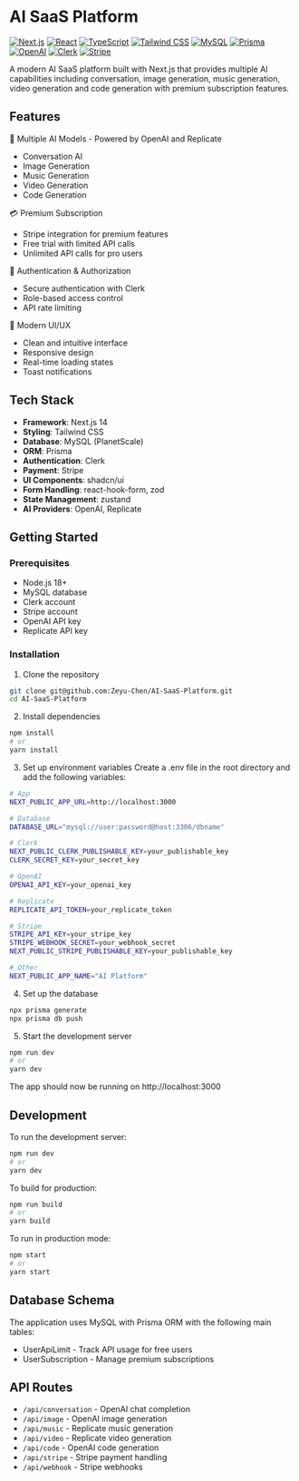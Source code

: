 # AI SaaS Platform

[![Next.js](https://img.shields.io/badge/Next.js-14-000000?logo=next.js&logoColor=white)](https://nextjs.org/)
[![React](https://img.shields.io/badge/React-18-61DAFB?logo=react&logoColor=black)](https://reactjs.org/)
[![TypeScript](https://img.shields.io/badge/TypeScript-5-3178C6?logo=typescript&logoColor=white)](https://www.typescriptlang.org/)
[![Tailwind CSS](https://img.shields.io/badge/Tailwind_CSS-3-06B6D4?logo=tailwind-css&logoColor=white)](https://tailwindcss.com/)
[![MySQL](https://img.shields.io/badge/MySQL-8-4479A1?logo=mysql&logoColor=white)](https://www.mysql.com/)
[![Prisma](https://img.shields.io/badge/Prisma-5-2D3748?logo=prisma&logoColor=white)](https://www.prisma.io/)
[![OpenAI](https://img.shields.io/badge/OpenAI-4-412991?logo=openai&logoColor=white)](https://openai.com/)
[![Clerk](https://img.shields.io/badge/Clerk-5-6C47FF?logo=clerk&logoColor=white)](https://clerk.dev/)
[![Stripe](https://img.shields.io/badge/Stripe-15-008CDD?logo=stripe&logoColor=white)](https://stripe.com/)

A modern AI SaaS platform built with Next.js that provides multiple AI capabilities including conversation, image generation, music generation, video generation and code generation with premium subscription features.

## Features

🤖 Multiple AI Models - Powered by OpenAI and Replicate
- Conversation AI
- Image Generation
- Music Generation  
- Video Generation
- Code Generation

💳 Premium Subscription
- Stripe integration for premium features
- Free trial with limited API calls
- Unlimited API calls for pro users

🔐 Authentication & Authorization
- Secure authentication with Clerk
- Role-based access control
- API rate limiting

📱 Modern UI/UX
- Clean and intuitive interface
- Responsive design
- Real-time loading states
- Toast notifications

## Tech Stack

- **Framework**: Next.js 14
- **Styling**: Tailwind CSS
- **Database**: MySQL (PlanetScale)
- **ORM**: Prisma
- **Authentication**: Clerk
- **Payment**: Stripe
- **UI Components**: shadcn/ui
- **Form Handling**: react-hook-form, zod
- **State Management**: zustand
- **AI Providers**: OpenAI, Replicate

## Getting Started

### Prerequisites

- Node.js 18+
- MySQL database
- Clerk account
- Stripe account
- OpenAI API key
- Replicate API key

### Installation

1. Clone the repository
```bash
git clone git@github.com:Zeyu-Chen/AI-SaaS-Platform.git
cd AI-SaaS-Platform
```

2. Install dependencies
```bash
npm install
# or
yarn install
```

3. Set up environment variables
Create a .env file in the root directory and add the following variables:
```bash
# App
NEXT_PUBLIC_APP_URL=http://localhost:3000

# Database
DATABASE_URL="mysql://user:password@host:3306/dbname"

# Clerk
NEXT_PUBLIC_CLERK_PUBLISHABLE_KEY=your_publishable_key
CLERK_SECRET_KEY=your_secret_key

# OpenAI
OPENAI_API_KEY=your_openai_key

# Replicate
REPLICATE_API_TOKEN=your_replicate_token

# Stripe
STRIPE_API_KEY=your_stripe_key
STRIPE_WEBHOOK_SECRET=your_webhook_secret
NEXT_PUBLIC_STRIPE_PUBLISHABLE_KEY=your_publishable_key

# Other
NEXT_PUBLIC_APP_NAME="AI Platform"
```

4. Set up the database
```bash
npx prisma generate
npx prisma db push
```

5. Start the development server
```bash
npm run dev
# or
yarn dev
```

The app should now be running on http://localhost:3000

## Development

To run the development server:

```bash
npm run dev
# or
yarn dev
```

To build for production:

```bash
npm run build
# or
yarn build
```

To run in production mode:

```bash
npm start
# or
yarn start
```

## Database Schema

The application uses MySQL with Prisma ORM with the following main tables:

- UserApiLimit - Track API usage for free users
- UserSubscription - Manage premium subscriptions

## API Routes

- `/api/conversation` - OpenAI chat completion
- `/api/image` - OpenAI image generation  
- `/api/music` - Replicate music generation
- `/api/video` - Replicate video generation
- `/api/code` - OpenAI code generation
- `/api/stripe` - Stripe payment handling
- `/api/webhook` - Stripe webhooks